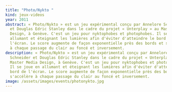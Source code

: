```yaml
---
title: "Photo/Nykto "
kind: jeux-videos
year: 2011
abstract: « Photo/Nykto » est un jeu expérimental conçu par Annelore Schneider
  et Douglas Edric Stanley dans le cadre du projet « Unterplay » au Master Media
  Design, à Genève. C'est un jeu pour nyktophobes et photophobes. Il se joue en
  allumant et éteignant les lumières afin d'éviter d'atteindre le bord de
  l'écran. Le score augmente de façon exponentielle près des bords et s'accélère
  à chaque passage du clair au foncé et inversement.
description: « Photo/Nykto » est un jeu expérimental conçu par Annelore
  Schneider et Douglas Edric Stanley dans le cadre du projet « Unterplay » au
  Master Media Design, à Genève. C'est un jeu pour nyktophobes et photophobes.
  Il se joue en allumant et éteignant les lumières afin d'éviter d'atteindre le
  bord de l'écran. Le score augmente de façon exponentielle près des bords et
  s'accélère à chaque passage du clair au foncé et inversement.
image: /assets/images/events/photonykto.jpg
---
```

